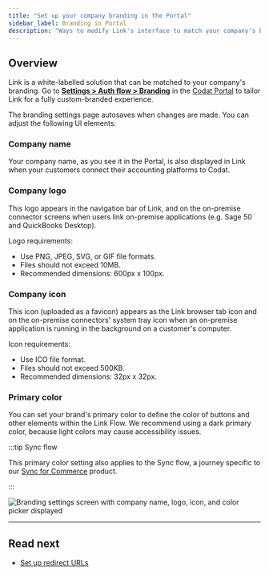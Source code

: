```yaml
---
title: "Set up your company branding in the Portal"
sidebar_label: Branding in Portal
description: "Ways to modify Link's interface to match your company's branding"
---
```


## Overview

Link is a white-labelled solution that can be matched to your company's branding. Go to **[Settings > Auth flow > Branding](https://app.codat.io/settings/branding)** in the [Codat Portal](https://app.codat.io) to tailor Link for a fully custom-branded experience.

The branding settings page autosaves when changes are made. You can adjust the following UI elements:

### Company name

Your company name, as you see it in the Portal, is also displayed in Link when your customers connect their accounting platforms to Codat.

### Company logo

This logo appears in the navigation bar of Link, and on the on-premise connector screens when users link on-premise applications (e.g. Sage 50 and QuickBooks Desktop).

Logo requirements:
- Use PNG, JPEG, SVG, or GIF file formats. 
- Files should not exceed 10MB.
- Recommended dimensions: 600px x 100px.

### Company icon

This icon (uploaded as a favicon) appears as the Link browser tab icon and on the on-premise connectors' system tray icon when an on-premise application is running in the background on a customer's computer.

Icon requirements:
- Use ICO file format.
- Files should not exceed 500KB. 
- Recommended dimensions: 32px x 32px.

### Primary color

You can set your brand's primary color to define the color of buttons and other elements within the Link Flow. We recommend using a dark primary color, because light colors may cause accessibility issues.

:::tip Sync flow

This primary color setting also applies to the Sync flow, a journey specific to our [Sync for Commerce](/commerce/overview) product.

:::

<img
  src="/img/old/1cef143-branding.PNG"
  alt="Branding settings screen with company name, logo, icon, and color picker displayed"
/>

---

## Read next

- [Set up redirect URLs](/auth-flow/customize/set-up-redirects)